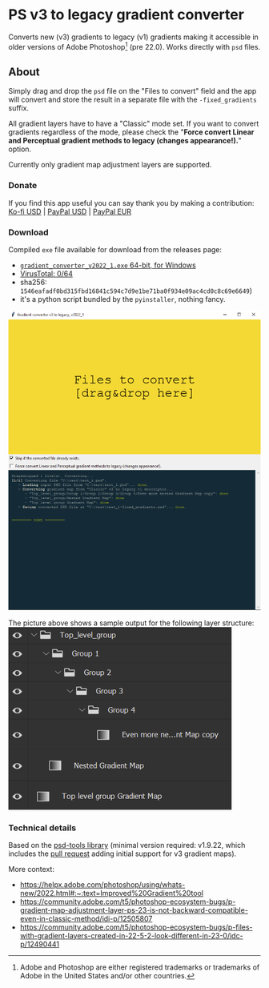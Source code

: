 # PS v3 to legacy gradient converter

Converts new (v3) gradients to legacy (v1) gradients making it accessible in older versions of Adobe Photoshop[^1] (pre 22.0). Works directly with `psd` files.

## About

Simply drag and drop the `psd` file on the "Files to convert" field and the app will convert and store the result in a separate file with the `-fixed_gradients` suffix.

All gradient layers have to have a "Classic" mode set. If you want to convert gradients regardless of the mode, please check the "**Force convert Linear and Perceptual gradient methods to legacy (changes appearance!).**" option.

Currently only gradient map adjustment layers are supported.

### Donate

If you find this app useful you can say thank you by making a contribution:
[Ko-fi USD](https://ko-fi.com/devydd) | [PayPal USD](https://www.paypal.com/donate/?business=JP58DYMRDXRFA&no_recurring=0&item_name=%5BEUR%5D+Gradient-converter+donation&currency_code=USD) | [PayPal EUR](https://www.paypal.com/donate/?business=JP58DYMRDXRFA&no_recurring=0&item_name=%5BEUR%5D+Gradient-converter+donation&currency_code=EUR)

### Download

Compiled `exe` file available for download from the releases page:

- [`gradient_converter_v2022_1.exe` 64-bit, for Windows](https://github.com/devydd/ps-v3-to-legacy-gradient-converter/releases/download/v2022_1/gradient_converter_v2022_1.exe)
- [VirusTotal: 0/64](https://www.virustotal.com/gui/file/1546eafadf0bd315fbd16841c594c7d9e1be71ba0f934e09ac4cd0c8c69e6649/detection)
- sha256: `1546eafadf0bd315fbd16841c594c7d9e1be71ba0f934e09ac4cd0c8c69e6649`)
- it's a python script bundled by the `pyinstaller`, nothing fancy.

![The interface](media/interface.png)

The picture above shows a sample output for the following layer structure:
![Layers in Adobe Photoshop](media/layers_in_ps.png)

[^1]: Adobe and Photoshop are either registered trademarks or trademarks of Adobe in the United States and/or other countries.

### Technical details

Based on the [psd-tools library](https://github.com/psd-tools/psd-tools) (minimal version required: v1.9.22, which includes the [pull request](https://github.com/psd-tools/psd-tools/pull/330) adding initial support for v3 gradient maps).

More context:

- <https://helpx.adobe.com/photoshop/using/whats-new/2022.html#:~:text=Improved%20Gradient%20tool>
- <https://community.adobe.com/t5/photoshop-ecosystem-bugs/p-gradient-map-adjustment-layer-ps-23-is-not-backward-compatible-even-in-classic-method/idi-p/12505807>
- <https://community.adobe.com/t5/photoshop-ecosystem-bugs/p-files-with-gradient-layers-created-in-22-5-2-look-different-in-23-0/idc-p/12490441>
